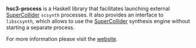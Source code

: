 **hsc3-process** is a Haskell library that facilitates launching external [SuperCollider][] `scsynth` processes. It also provides an interface to `libscsynth`, which allows to use the [SuperCollider][] synthesis engine without starting a separate process.

For more information please visit the [website][].

[supercollider]: http://supercollider.sourceforge.net
[website]: http://space.k-hornz.de/software/hsc3-process
